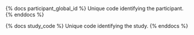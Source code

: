 <!-- 
Store column descriptions that span m00m00 models
 -->

{% docs participant_global_id %}
Unique code identifying the participant.
{% enddocs %}

{% docs study_code %}
Unique code identifying the study.
{% enddocs %}

